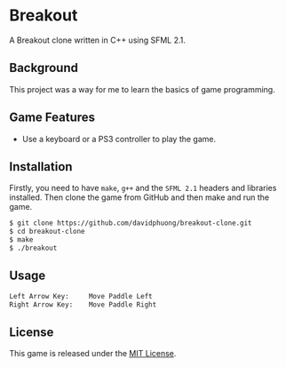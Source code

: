 # Breakout

A Breakout clone written in C++ using SFML 2.1.

## Background
This project was a way for me to learn the basics of game programming.

## Game Features
* Use a keyboard or a PS3 controller to play the game.

## Installation
Firstly, you need to have `make`, `g++` and the `SFML 2.1` headers and libraries installed. Then clone the game from GitHub and then make and run the game.

```bash
$ git clone https://github.com/davidphuong/breakout-clone.git
$ cd breakout-clone
$ make
$ ./breakout
```

## Usage
```bash
Left Arrow Key:     Move Paddle Left
Right Arrow Key:    Move Paddle Right
```

## License
This game is released under the [MIT License](http://www.opensource.org/licenses/MIT).
